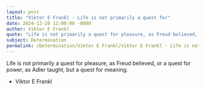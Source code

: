 ```yaml
---
layout: post
title: "Viktor E Frankl - Life is not primarily a quest for"
date: 2024-12-28 12:00:00 -0000
author: Viktor E Frankl
quote: "Life is not primarily a quest for pleasure, as Freud believed, or a quest for power, as Adler taught, but a quest for meaning."
subject: Determination
permalink: /Determination/Viktor E Frankl/Viktor E Frankl - Life is not primarily a quest for
---
```


Life is not primarily a quest for pleasure, as Freud believed, or a quest for power, as Adler taught, but a quest for meaning.

- Viktor E Frankl
